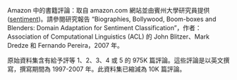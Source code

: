 Amazon 中的書籍評論：取自 amazon.com 網站並由賓州大學研究員提供 (<a href="http://www.cs.jhu.edu/~mdredze/datasets/sentiment/">sentiment</a>)。請參閱研究報告 “Biographies, Bollywood, Boom-boxes and Blenders: Domain Adaptation for Sentiment Classification”，作者：Association of Computational Linguistics (ACL) 的 John Blitzer、Mark Dredze 和 Fernando Pereira，2007 年。<p> </p>原始資料集含有給予評等 1、2、3、4 或 5 的 975K 篇評論。這些評論是以英文撰寫，撰寫期間為 1997-2007 年。此資料集已縮減為 10K 篇評論。

<!---HONumber=58-->